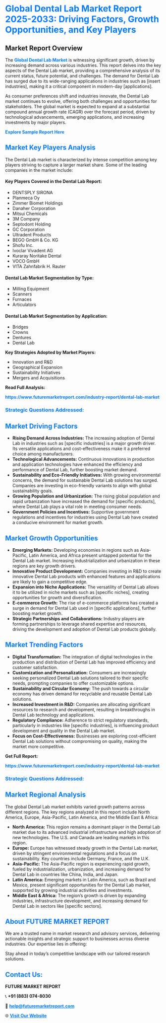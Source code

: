 <h1 style="color: #007BFF;">Global Dental Lab Market Report 2025-2033: Driving Factors, Growth Opportunities, and Key Players</h1>

<section id="overview">
<h2>Market Report Overview</h2>
<p>The <a href="https://www.futuremarketreport.com/industry-report/dental-lab-market" style="color: #007BFF; text-decoration: none;"><strong>Global Dental Lab Market</strong></a> is witnessing significant growth, driven by increasing demand across various industries. This report delves into the key aspects of the Dental Lab market, providing a comprehensive analysis of its current status, future potential, and challenges. The demand for Dental Lab has surged due to its wide-ranging applications in industries such as [insert industries], making it a critical component in modern-day [applications].</p>
<p>As consumer preferences shift and industries innovate, the Dental Lab market continues to evolve, offering both challenges and opportunities for stakeholders. The global market is expected to expand at a substantial compound annual growth rate (CAGR) over the forecast period, driven by technological advancements, emerging applications, and increasing investments by major players.</p>
</section>

<section id="overview">
<p><a href="https://www.futuremarketreport.com/request-sample/reportId=121958" style="color: #007BFF; text-decoration: none;"><strong>Explore Sample Report Here</strong></a></p>
</section>

<section id="key-players">
<h2 style="color: #007BFF;">Market Key Players Analysis</h2>
<p>The Dental Lab market is characterized by intense competition among key players striving to capture a larger market share. Some of the leading companies in the market include:</p>
<h4>Key Players Covered in the Dental Lab Report:</h4>
<ul><li>DENTSPLY SIRONA</li><li>Planmeca Oy</li><li>Zimmer Biomet Holdings</li><li>Danaher Corporation</li><li>Mitsui Chemicals</li><li>3M Company</li><li>Septodont Holding</li><li>GC Corporation</li><li>Ultradent Products</li><li>BEGO GmbH &amp; Co. KG</li><li>Shofu Inc.</li><li>Ivoclar Vivadent AG</li><li>Kuraray Noritake Dental</li><li>VOCO GmbH</li><li>VITA Zahnfabrik H. Rauter</li></ul>
<h4>Dental Lab Market Segmentation by Type:</h4>
<ul><li>Milling Equipment</li><li>Scanners</li><li>Furnaces</li><li>Articulators</li></ul>

<h4>Dental Lab Market Segmentation by Application:</h4>
<ul><li>Bridges</li><li>Crowns</li><li>Dentures</li><li>Dental Lab</li></ul>
<p><strong>Key Strategies Adopted by Market Players:</strong></p>
<ul>
<li>Innovation and R&D</li>
<li>Geographical Expansion</li>
<li>Sustainability Initiatives</li>
<li>Mergers and Acquisitions</li>
</ul>
</section>

<section>
<p><strong>Read Full Analysis: </strong></p><a href="https://www.futuremarketreport.com/industry-report/dental-lab-market" style="color: #007BFF; text-decoration: none;"><strong>https://www.futuremarketreport.com/industry-report/dental-lab-market</strong></a>
<h3 style="color: #007BFF;">Strategic Questions Addressed:</h3>
</section>

<section id="driving-factors">
<h2 style="color: #007BFF;">Market Driving Factors</h2>
<ul>
<li><strong>Rising Demand Across Industries:</strong> The increasing adoption of Dental Lab in industries such as [specific industries] is a major growth driver. Its versatile applications and cost-effectiveness make it a preferred choice among manufacturers.</li>
<li><strong>Technological Advancements:</strong> Continuous innovations in production and application technologies have enhanced the efficiency and performance of Dental Lab, further boosting market demand.</li>
<li><strong>Sustainability and Eco-Friendly Initiatives:</strong> With growing environmental concerns, the demand for sustainable Dental Lab solutions has surged. Companies are investing in eco-friendly variants to align with global sustainability goals.</li>
<li><strong>Growing Population and Urbanization:</strong> The rising global population and rapid urbanization have increased the demand for [specific products], where Dental Lab plays a vital role in meeting consumer needs.</li>
<li><strong>Government Policies and Incentives:</strong> Supportive government regulations and incentives for industries using Dental Lab have created a conducive environment for market growth.</li>
</ul>
</section>

<section id="growth-opportunities">
<h2 style="color: #007BFF;">Market Growth Opportunities</h2>
<ul>
<li><strong>Emerging Markets:</strong> Developing economies in regions such as Asia-Pacific, Latin America, and Africa present untapped potential for the Dental Lab market. Increasing industrialization and urbanization in these regions are key growth drivers.</li>
<li><strong>Innovative Product Development:</strong> Companies investing in R&D to create innovative Dental Lab products with enhanced features and applications are likely to gain a competitive edge.</li>
<li><strong>Expansion into Niche Applications:</strong> The versatility of Dental Lab allows it to be utilized in niche markets such as [specific niches], creating opportunities for growth and diversification.</li>
<li><strong>E-commerce Growth:</strong> The rise of e-commerce platforms has created a surge in demand for Dental Lab used in [specific applications], further boosting market growth.</li>
<li><strong>Strategic Partnerships and Collaborations:</strong> Industry players are forming partnerships to leverage shared expertise and resources, driving the development and adoption of Dental Lab products globally.</li>
</ul>
</section>

<section id="trending-factors">
<h2 style="color: #007BFF;">Market Trending Factors</h2>
<ul>
<li><strong>Digital Transformation:</strong> The integration of digital technologies in the production and distribution of Dental Lab has improved efficiency and customer satisfaction.</li>
<li><strong>Customization and Personalization:</strong> Consumers are increasingly seeking personalized Dental Lab solutions tailored to their specific needs, prompting companies to offer customizable options.</li>
<li><strong>Sustainability and Circular Economy:</strong> The push towards a circular economy has driven demand for recyclable and reusable Dental Lab solutions.</li>
<li><strong>Increased Investment in R&D:</strong> Companies are allocating significant resources to research and development, resulting in breakthroughs in Dental Lab technology and applications.</li>
<li><strong>Regulatory Compliance:</strong> Adherence to strict regulatory standards, particularly in industries like [specific industries], is influencing product development and quality in the Dental Lab market.</li>
<li><strong>Focus on Cost-Effectiveness:</strong> Businesses are exploring cost-efficient Dental Lab solutions without compromising on quality, making the market more competitive.</li>
</ul>
</section>

<section>
<p><strong>Get Full Report: </strong></p><a href="https://www.futuremarketreport.com/industry-report/dental-lab-market" style="color: #007BFF; text-decoration: none;"><strong>https://www.futuremarketreport.com/industry-report/dental-lab-market</strong></a>
<h3 style="color: #007BFF;">Strategic Questions Addressed:</h3>
</section>


<section id="regional-analysis">
<h2 style="color: #007BFF;">Market Regional Analysis</h2>
<p>The global Dental Lab market exhibits varied growth patterns across different regions. The key regions analyzed in this report include North America, Europe, Asia-Pacific, Latin America, and the Middle East & Africa:</p>
<ul>
<li><strong>North America:</strong> This region remains a dominant player in the Dental Lab market due to its advanced industrial infrastructure and high adoption of new technologies. The U.S. and Canada are leading markets in this region.</li>
<li><strong>Europe:</strong> Europe has witnessed steady growth in the Dental Lab market, driven by stringent environmental regulations and a focus on sustainability. Key countries include Germany, France, and the U.K.</li>
<li><strong>Asia-Pacific:</strong> The Asia-Pacific region is experiencing rapid growth, fueled by industrialization, urbanization, and increasing demand for Dental Lab in countries like China, India, and Japan.</li>
<li><strong>Latin America:</strong> Emerging markets in Latin America, such as Brazil and Mexico, present significant opportunities for the Dental Lab market, supported by growing industrial activities and investments.</li>
<li><strong>Middle East & Africa:</strong> The region’s growth is driven by expanding industries, infrastructure development, and increasing demand for Dental Lab in sectors like [specific sectors].</li>
</ul>
</section>

<footer>
<h2 style="color: #007BFF;">About FUTURE MARKET REPORT</h2>
<p>We are a trusted name in market research and advisory services, delivering actionable insights and strategic support to businesses across diverse industries. Our expertise lies in offering:</p>

<p>Stay ahead in today’s competitive landscape with our tailored research solutions.</p>

<h2 style="color: #007BFF;">Contact Us:</h2>
<p><strong>FUTURE MARKET REPORT</strong></p>
<p>📞 <strong>+91 (883) 074-8030</strong></p>
<p>📧 <strong><a href="mailto:help@futuremarketreport.com" style="color: #007BFF;">help@futuremarketreport.com</a></strong></p>
<p>🌐 <strong><a href="https://www.futuremarketreport.com/" style="color: #007BFF;">Visit Our Website</a></strong></p>
</footer>